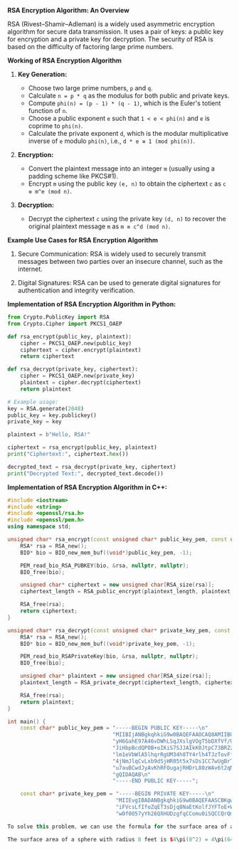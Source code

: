 **RSA Encryption Algorithm: An Overview**

RSA (Rivest–Shamir–Adleman) is a widely used asymmetric encryption algorithm for secure data transmission. It uses a pair of keys: a public key for encryption and a private key for decryption. The security of RSA is based on the difficulty of factoring large prime numbers.

**Working of RSA Encryption Algorithm**

1. **Key Generation:**
   - Choose two large prime numbers, `p` and `q`.
   - Calculate `n = p * q` as the modulus for both public and private keys.
   - Compute `phi(n) = (p - 1) * (q - 1)`, which is the Euler's totient function of `n`.
   - Choose a public exponent `e` such that `1 < e < phi(n)` and `e` is coprime to `phi(n)`.
   - Calculate the private exponent `d`, which is the modular multiplicative inverse of `e` modulo `phi(n)`, i.e., `d * e ≡ 1 (mod phi(n))`.

2. **Encryption:**
   - Convert the plaintext message into an integer `m` (usually using a padding scheme like PKCS#1).
   - Encrypt `m` using the public key `(e, n)` to obtain the ciphertext `c` as `c ≡ m^e (mod n)`.

3. **Decryption:**
   - Decrypt the ciphertext `c` using the private key `(d, n)` to recover the original plaintext message `m` as `m ≡ c^d (mod n)`.

**Example Use Cases for RSA Encryption Algorithm**

1. Secure Communication: RSA is widely used to securely transmit messages between two parties over an insecure channel, such as the internet.

2. Digital Signatures: RSA can be used to generate digital signatures for authentication and integrity verification.

**Implementation of RSA Encryption Algorithm in Python:**

```python
from Crypto.PublicKey import RSA
from Crypto.Cipher import PKCS1_OAEP

def rsa_encrypt(public_key, plaintext):
    cipher = PKCS1_OAEP.new(public_key)
    ciphertext = cipher.encrypt(plaintext)
    return ciphertext

def rsa_decrypt(private_key, ciphertext):
    cipher = PKCS1_OAEP.new(private_key)
    plaintext = cipher.decrypt(ciphertext)
    return plaintext

# Example usage:
key = RSA.generate(2048)
public_key = key.publickey()
private_key = key

plaintext = b"Hello, RSA!"

ciphertext = rsa_encrypt(public_key, plaintext)
print("Ciphertext:", ciphertext.hex())

decrypted_text = rsa_decrypt(private_key, ciphertext)
print("Decrypted Text:", decrypted_text.decode())
```

**Implementation of RSA Encryption Algorithm in C++:**

```cpp
#include <iostream>
#include <string>
#include <openssl/rsa.h>
#include <openssl/pem.h>
using namespace std;

unsigned char* rsa_encrypt(const unsigned char* public_key_pem, const unsigned char* plaintext, size_t plaintext_length, size_t& ciphertext_length) {
    RSA* rsa = RSA_new();
    BIO* bio = BIO_new_mem_buf((void*)public_key_pem, -1);

    PEM_read_bio_RSA_PUBKEY(bio, &rsa, nullptr, nullptr);
    BIO_free(bio);

    unsigned char* ciphertext = new unsigned char[RSA_size(rsa)];
    ciphertext_length = RSA_public_encrypt(plaintext_length, plaintext, ciphertext, rsa, RSA_PKCS1_OAEP_PADDING);

    RSA_free(rsa);
    return ciphertext;
}

unsigned char* rsa_decrypt(const unsigned char* private_key_pem, const unsigned char* ciphertext, size_t ciphertext_length, size_t& plaintext_length) {
    RSA* rsa = RSA_new();
    BIO* bio = BIO_new_mem_buf((void*)private_key_pem, -1);

    PEM_read_bio_RSAPrivateKey(bio, &rsa, nullptr, nullptr);
    BIO_free(bio);

    unsigned char* plaintext = new unsigned char[RSA_size(rsa)];
    plaintext_length = RSA_private_decrypt(ciphertext_length, ciphertext, plaintext, rsa, RSA_PKCS1_OAEP_PADDING);

    RSA_free(rsa);
    return plaintext;
}

int main() {
    const char* public_key_pem = "-----BEGIN PUBLIC KEY-----\n"
                                 "MIIBIjANBgkqhkiG9w0BAQEFAAOCAQ8AMIIBCgKCAQEA6X88bBLq3+X+G4hVXLC3\n"
                                 "yH6GahE97A46vDWhLSqJXslgVOgT5bDXfVf/UXbhaHh8AASLzXmBJwMT/DR/Q7nv\n"
                                 "JiHbpBcdQPOB+oIKiS7SJJAIkK0JtpC73BRZzVO+CX3wNSRMut4JnguNBZN3IPe0\n"
                                 "lm1eVbWlA5lhqrRgUM34h8TY4rlh4TJzTovFfz5bHfmcg4zQgezeyXkb1nnPzPqL\n"
                                 "4jNmJlqCvLxb9dSjHR05t5x7sDs1CC7wUgBrT7rR5twnfrwGTFsY4kHWjRiwQeDp\n"
                                 "u7auBCwdJyAvKhRFOugajRHDrL80zWAv6t2qN9SyZzo+9ACRLvaHyEDvTZln35P3\n"
                                 "gQIDAQAB\n"
                                 "-----END PUBLIC KEY-----";

    const char* private_key_pem = "-----BEGIN PRIVATE KEY-----\n"
                                  "MIIEvgIBADANBgkqhkiG9w0BAQEFAASCBKgwggSkAgEAAoIBAQDpfzxsEure5f4b\n"
                                  "iFVcsLfIfoZqET3sDjq8NaEtKolfJYFToE+Ww131X/1F24Wh4fAAEi81+YEnAxD/\n"
                                  "w0f0O57yYh26QXHUDzgfqCComu0iSQCCQrQm2kLvcFFnNU74JffA1JEy63gme<|endoftext|>

To solve this problem, we can use the formula for the surface area of a sphere, which is $4\pi r^2$, where $r$ is the radius of the sphere.

The surface area of a sphere with radius 8 feet is $4\pi(8^2) = 4\pi(64) = \boxed{256\pi}$ square feet.
